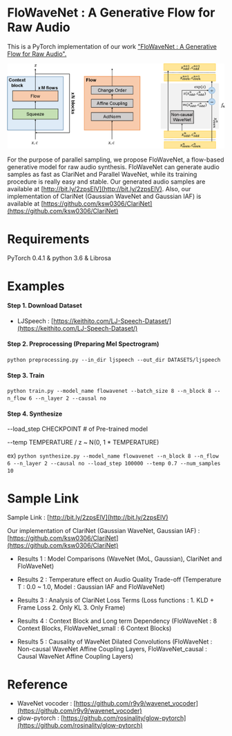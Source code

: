 # FloWaveNet : A Generative Flow for Raw Audio 

This is a PyTorch implementation of our work ["FloWaveNet : A Generative Flow for Raw Audio".](https://arxiv.org/abs/1811.02155)

<img src="png/model.png">

For the purpose of parallel sampling, we propose FloWaveNet, a flow-based generative model for raw audio synthesis.
FloWaveNet can generate audio samples as fast as ClariNet and Parallel WaveNet, while its training procedure is really easy and stable. Our generated audio samples are available at [http://bit.ly/2zpsElV](http://bit.ly/2zpsElV). Also, our implementation of ClariNet (Gaussian WaveNet and Gaussian IAF) is available at [https://github.com/ksw0306/ClariNet](https://github.com/ksw0306/ClariNet)


# Requirements

PyTorch 0.4.1 & python 3.6 & Librosa

# Examples

#### Step 1. Download Dataset

- LJSpeech : [https://keithito.com/LJ-Speech-Dataset/](https://keithito.com/LJ-Speech-Dataset/)

#### Step 2. Preprocessing (Preparing Mel Spectrogram)

`python preprocessing.py --in_dir ljspeech --out_dir DATASETS/ljspeech`

#### Step 3. Train

`python train.py --model_name flowavenet --batch_size 8 --n_block 8 --n_flow 6 --n_layer 2 --causal no`

#### Step 4. Synthesize

--load_step CHECKPOINT # of Pre-trained model

--temp TEMPERATURE / z ~ N(0, 1 * TEMPERATURE)

ex) `python synthesize.py --model_name flowavenet --n_block 8 --n_flow 6 --n_layer 2 --causal no --load_step 100000 --temp 0.7 --num_samples 10`


# Sample Link

Sample Link : [http://bit.ly/2zpsElV](http://bit.ly/2zpsElV)

Our implementation of ClariNet (Gaussian WaveNet, Gaussian IAF) : [https://github.com/ksw0306/ClariNet](https://github.com/ksw0306/ClariNet)

- Results 1 : Model Comparisons (WaveNet (MoL, Gaussian), ClariNet and FloWaveNet)

- Results 2 : Temperature effect on Audio Quality Trade-off (Temperature T : 0.0 ~ 1.0, Model : Gaussian IAF and FloWaveNet)

- Results 3 : Analysis of ClariNet Loss Terms (Loss functions : 1. KLD + Frame Loss 2. Only KL 3. Only Frame)

- Results 4 : Context Block and Long term Dependency (FloWaveNet : 8 Context Blocks, FloWaveNet_small : 6 Context Blocks)

- Results 5 : Causality of WaveNet Dilated Convolutions (FloWaveNet : Non-causal WaveNet Affine Coupling Layers, FloWaveNet_causal : Causal WaveNet Affine Coupling Layers)


# Reference

- WaveNet vocoder : [https://github.com/r9y9/wavenet_vocoder](https://github.com/r9y9/wavenet_vocoder)
- glow-pytorch : [https://github.com/rosinality/glow-pytorch](https://github.com/rosinality/glow-pytorch)
